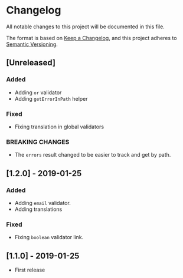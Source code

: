 # Changelog
All notable changes to this project will be documented in this file.

The format is based on [Keep a Changelog](https://keepachangelog.com/en/1.0.0/),
and this project adheres to [Semantic Versioning](https://semver.org/spec/v2.0.0.html).

## [Unreleased]

### Added

- Adding `or` validator
- Adding `getErrorInPath` helper

### Fixed

- Fixing translation in global validators

### BREAKING CHANGES

- The `errors` result changed to be easier to track and get by path.


## [1.2.0] - 2019-01-25

### Added

- Adding `email` validator.
- Adding translations

### Fixed

- Fixing `boolean` validator link.


## [1.1.0] - 2019-01-25

- First release